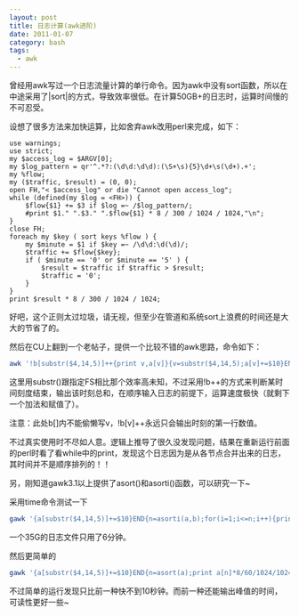 ```yaml
---
layout: post
title: 日志计算(awk进阶)
date: 2011-01-07
category: bash
tags:
  - awk
---
```


曾经用awk写过一个日志流量计算的单行命令。因为awk中没有sort函数，所以在中途采用了|sort|的方式，导致效率很低。在计算50GB+的日志时，运算时间慢的不可忍受。

设想了很多方法来加快运算，比如舍弃awk改用perl来完成，如下：
```perl#!/usr/bin/perl
use warnings;
use strict;
my $access_log = $ARGV[0];
my $log_pattern = qr'^.*?:(\d\d:\d\d):(\S+\s){5}\d+\s(\d+).+';
my %flow;
my ($traffic, $result) = (0, 0);
open FH,"< $access_log" or die "Cannot open access_log";
while (defined(my $log = <FH>)) {
    $flow{$1} += $3 if $log =~ /$log_pattern/;
    #print $1." ".$3." ".$flow{$1} * 8 / 300 / 1024 / 1024,"\n";
}
close FH;
foreach my $key ( sort keys %flow ) {
    my $minute = $1 if $key =~ /\d\d:\d(\d)/;
    $traffic += $flow{$key};
    if ( $minute == '0' or $minute == '5' ) {
        $result = $traffic if $traffic > $result;
        $traffic = '0';
    }
}
print $result * 8 / 300 / 1024 / 1024;
```
好吧，这个正则太过垃圾，请无视，但至少在管道和系统sort上浪费的时间还是大大的节省了的。

然后在CU上翻到一个老帖子，提供一个比较不错的awk思路，命令如下：

```bash
awk '!b[substr($4,14,5)]++{print v,a[v]}{v=substr($4,14,5);a[v]+=$10}END{print v,a[v]}'
```

这里用substr()跟指定FS相比那个效率高未知，不过采用!b++的方式来判断某时间刻度结束，输出该时刻总和，在顺序输入日志的前提下，运算速度极快（就剩下一个加法和赋值了）。

注意：此处b[]内不能偷懒写v，!b[v]++永远只会输出时刻的第一行数值。

不过真实使用时不尽如人意。逻辑上推导了很久没发现问题，结果在重新运行前面的perl时看了看while中的print，发现这个日志因为是从各节点合并出来的日志，其时间并不是顺序排列的！！

另，刚知道gawk3.1以上提供了asort()和asorti()函数，可以研究一下~

采用time命令测试一下
```bash
gawk '{a[substr($4,14,5)]+=$10}END{n=asorti(a,b);for(i=1;i<=n;i++){print b[i],a[b[i]]*8/60/1024/1024}}' example.com_log | awk '{if($2>a){a=$2;b=$1}}END{print b,a}'
```

一个35G的日志文件只用了6分钟。

然后更简单的
```bash
gawk '{a[substr($4,14,5)]+=$10}END{n=asort(a);print a[n]*8/60/1024/1024}' example.com_log
```

不过简单的运行发现只比前一种快不到10秒钟。而前一种还能输出峰值的时间，可读性更好一些~
